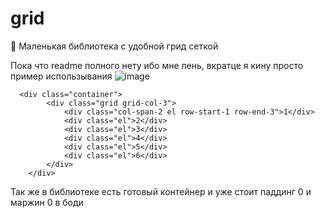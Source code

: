 # grid
🍡 Маленькая библиотека с удобной грид сеткой

Пока что readme полного нету ибо мне лень, вкратце я кину просто пример использывания
![image](https://user-images.githubusercontent.com/61049692/122247615-c393f700-cec7-11eb-8ce1-a2e105e93782.png)
```
  <div class="container">
        <div class="grid grid-col-3">
            <div class="col-span-2 el row-start-1 row-end-3">1</div>
            <div class="el">2</div>
            <div class="el">3</div>
            <div class="el">4</div>
            <div class="el">5</div>
            <div class="el">6</div>
        </div>
    </div>
```
Так же в библиотеке есть готовый контейнер и уже стоит паддинг 0 и маржин 0 в боди
